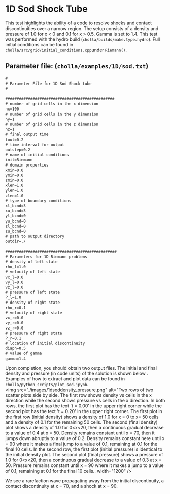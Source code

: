 # 1D Sod Shock Tube
This test highlights the ability of a code to resolve shocks and contact discontinuities over a naroow region. The setup consists of a density and pressure of 1.0 for x < 0 and 0.1 for x > 0.5. Gamma is set to 1.4. This test was performed with the hydro build (`cholla/builds/make.type.hydro`). Full initial conditions can be found in `cholla/src/grid/initial_conditions.cpp`under `Riemann()`. 

## Parameter file: (`cholla/examples/1D/sod.txt`)
```
#
# Parameter File for 1D Sod Shock tube
#

################################################
# number of grid cells in the x dimension
nx=100
# number of grid cells in the y dimension
ny=1
# number of grid cells in the z dimension
nz=1
# final output time
tout=0.2
# time interval for output
outstep=0.2
# name of initial conditions
init=Riemann
# domain properties
xmin=0.0
ymin=0.0
zmin=0.0
xlen=1.0
ylen=1.0
zlen=1.0
# type of boundary conditions
xl_bcnd=3
xu_bcnd=3
yl_bcnd=0
yu_bcnd=0
zl_bcnd=0
zu_bcnd=0
# path to output directory
outdir=./

#################################################
# Parameters for 1D Riemann problems
# density of left state
rho_l=1.0
# velocity of left state
vx_l=0.0
vy_l=0.0
vz_l=0.0
# pressure of left state
P_l=1.0
# density of right state
rho_r=0.1
# velocity of right state
vx_r=0.0
vy_r=0.0
vz_r=0.0
# pressure of right state
P_r=0.1
# location of initial discontinuity
diaph=0.5
# value of gamma
gamma=1.4
```
Upon completion, you should obtain two output files. The initial and final density and pressure (in code units) of the solution is shown below .  Examples of how to extract and plot data can be found in `cholla/python_scripts/plot_sod.ipynb`.  
<img src="./images/1dsoddensity_pressure.png" alt="Two rows of two scatter plots side by side. The first row shows density vs cells in the x direction while the second shows pressure vs cells in the x direction. In both rows, the first plot has the text 't = 0.00' in the upper right corner while the second plot has the text 't = 0.20' in the upper right corner. The first plot in the first row (initial density) shows a density of 1.0 for x = 0 to x= 50 cells and a density of 0.1 for the remaining 50 cells. The second (final density) plot shows a density of 1.0 for 0<x<20, then a continuous gradual decrease to a value of 0.4 at x = 50. Density remains constant until x = 70, then it jumps down abruptly to a value of 0.2. Density remains constant here until x = 90 where it makes a final jump to a value of 0.1, remaining at 0.1 for the final 10 cells. In the second row, the first plot (initial pressure) is identical to the initial density plot. The second plot (final pressure) shows a pressure of 1.0 for 0<x<20, then a continuous gradual decrease to a value of 0.3 at x = 50. Pressure remains constant until x = 90 where it makes a jump to a value of 0.1, remaining at 0.1 for the final 10 cells.. width="1200" />  

We see a rarefaction wave propagating away from the initial discontinuity, a contact discontinuity at x = 70, and a shock at x = 90.
